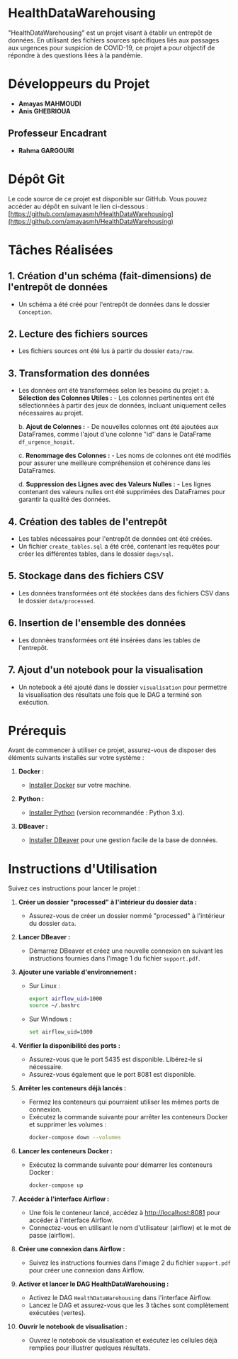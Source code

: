 # HealthDataWarehousing
"HealthDataWarehousing" est un projet visant à établir un entrepôt de données. En utilisant des fichiers sources spécifiques liés aux passages aux urgences pour suspicion de COVID-19, ce projet a pour objectif de répondre à des questions liées à la pandémie.


# Développeurs du Projet

- **Amayas MAHMOUDI**
- **Anis GHEBRIOUA**

## Professeur Encadrant

- **Rahma GARGOURI**


# Dépôt Git

Le code source de ce projet est disponible sur GitHub. Vous pouvez accéder au dépôt en suivant le lien ci-dessous :
[https://github.com/amayasmh/HealthDataWarehousing](https://github.com/amayasmh/HealthDataWarehousing)


# Tâches Réalisées

## 1. Création d'un schéma (fait-dimensions) de l'entrepôt de données
   - Un schéma a été créé pour l'entrepôt de données dans le dossier `Conception`.

## 2. Lecture des fichiers sources
   - Les fichiers sources ont été lus à partir du dossier `data/raw`.

## 3. Transformation des données
   - Les données ont été transformées selon les besoins du projet :
      a. **Sélection des Colonnes Utiles :**
         - Les colonnes pertinentes ont été sélectionnées à partir des jeux de données, incluant uniquement celles nécessaires au projet.
      
      b. **Ajout de Colonnes :**
         - De nouvelles colonnes ont été ajoutées aux DataFrames, comme l'ajout d'une colonne "id" dans le DataFrame `df_urgence_hospit`.

      c. **Renommage des Colonnes :**
         - Les noms de colonnes ont été modifiés pour assurer une meilleure compréhension et cohérence dans les DataFrames.

      d. **Suppression des Lignes avec des Valeurs Nulles :**
         - Les lignes contenant des valeurs nulles ont été supprimées des DataFrames pour garantir la qualité des données.

## 4. Création des tables de l'entrepôt
   - Les tables nécessaires pour l'entrepôt de données ont été créées.
   - Un fichier `create_tables.sql` a été créé, contenant les requêtes pour créer les différentes tables, dans le dossier `dags/sql`.

## 5. Stockage dans des fichiers CSV
   - Les données transformées ont été stockées dans des fichiers CSV dans le dossier `data/processed`.

## 6. Insertion de l'ensemble des données
   - Les données transformées ont été insérées dans les tables de l'entrepôt.

## 7. Ajout d'un notebook pour la visualisation
   - Un notebook a été ajouté dans le dossier `visualisation` pour permettre la visualisation des résultats une fois que le DAG a terminé son exécution.



# Prérequis

Avant de commencer à utiliser ce projet, assurez-vous de disposer des éléments suivants installés sur votre système :

1. **Docker :**
   - [Installer Docker](https://docs.docker.com/get-docker/) sur votre machine.

2. **Python :**
   - [Installer Python](https://www.python.org/downloads/) (version recommandée : Python 3.x).

3. **DBeaver :**
   - [Installer DBeaver](https://dbeaver.io/download/) pour une gestion facile de la base de données.


# Instructions d'Utilisation

Suivez ces instructions pour lancer le projet :

1. **Créer un dossier "processed" à l'intérieur du dossier data :**
   - Assurez-vous de créer un dossier nommé "processed" à l'intérieur du dossier `data`.

2. **Lancer DBeaver :**
   - Démarrez DBeaver et créez une nouvelle connexion en suivant les instructions fournies dans l'image 1 du fichier `support.pdf`.

3. **Ajouter une variable d'environnement :**
   - Sur Linux :
     ```bash
     export airflow_uid=1000
     source ~/.bashrc
     ```
   - Sur Windows :
     ```bash
     set airflow_uid=1000
     ```

4. **Vérifier la disponibilité des ports :**
   - Assurez-vous que le port 5435 est disponible. Libérez-le si nécessaire.
   - Assurez-vous également que le port 8081 est disponible.
   
5. **Arrêter les conteneurs déjà lancés :**
   - Fermez les conteneurs qui pourraient utiliser les mêmes ports de connexion.
   - Exécutez la commande suivante pour arrêter les conteneurs Docker et supprimer les volumes :
     ```bash
     docker-compose down --volumes
     ```

6. **Lancer les conteneurs Docker :**
   - Exécutez la commande suivante pour démarrer les conteneurs Docker :
     ```bash
     docker-compose up
     ```

7. **Accéder à l'interface Airflow :**
   - Une fois le conteneur lancé, accédez à [http://localhost:8081](http://localhost:8081) pour accéder à l'interface Airflow.
   - Connectez-vous en utilisant le nom d'utilisateur (airflow) et le mot de passe (airflow).

8. **Créer une connexion dans Airflow :**
   - Suivez les instructions fournies dans l'image 2 du fichier `support.pdf` pour créer une connexion dans Airflow.

9. **Activer et lancer le DAG HealthDataWarehousing :**
   - Activez le DAG `HealthDataWarehousing` dans l'interface Airflow.
   - Lancez le DAG et assurez-vous que les 3 tâches sont complètement exécutées (vertes).

10. **Ouvrir le notebook de visualisation :**
    - Ouvrez le notebook de visualisation et exécutez les cellules déjà remplies pour illustrer quelques résultats.

